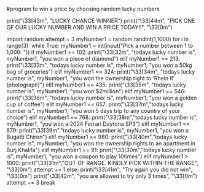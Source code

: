 #program to win a price by choosing random lucky numbers

print("\33[43m", "LUCKY CHANCE WINNER")
print("\33[44m", "PICK ONE OF OUR LUCKY NUMBER AND WIN A PRICE TODAY!!", "\33[0m")

import random
attempt = 3
myNumber1 = random.randint(1,1000)
for i in range(3):
  while True:
    myNumber1 = int(input("Pick a number between 1 to 1,000: "))
    if myNumber1 == 102:
      print("\33[32m", "todays lucky number is", myNumber1, "you won a piece of diamond")
    elif myNumber1 == 213:
      print("\33[33m", "todays lucky number is", myNumber1, "you won a 50kg bag of groceries")
    elif myNumber1 == 324:
      print("\33[34m", "todays lucky number is", myNumber1, "you won the ownership right to ‘Rhein II’ (photograph)")
    elif myNumber1 == 435:
      print("\33[35m", "todays lucky number is", myNumber1, "you won $2million")
    elif myNumber1 == 546:
      print("\33[36m", "todays lucky number is", myNumber1, "you won a golden cup of coffee")
    elif myNumber1 == 657:
      print("\33[37m","todays lucky number is", myNumber1, "you won 5 days trip to any country of your choice")
    elif myNumber1 == 768:
      print("\33[38m","todays lucky number is", myNumber1, "you won a 2024 Ferrari Daytona SP3")
    elif myNumber1 == 879:
      print("\33[39m","todays lucky number is", myNumber1, "you won a Bugatti Chiron")
    elif myNumber1 == 980:
      print("\33[40m","todays lucky number is", myNumber1, "you won the ownership rights to an apartment in Burj Khalifa")
    elif myNumber1 == 91:
      print("\33[30m","todays lucky number is", myNumber1, "you won a coupon to play 10times")
    elif myNumber1 > 1000:
      print("\33[31m","OUT OF RANGE. KINDLY PICK WITHIN THE RANGE", "\33[0m")
      attempt += 1
    else:
      print("\33[41m", "Try again you did not win", "\33[0m")
      print("\33[42m", "you are allowed to try only 3 times", "\33[0m")
      attempt += 3
      break
